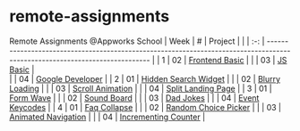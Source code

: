 # remote-assignments
Remote Assignments @Appworks School
| Week |   #  | Project                                                                                                                     | 
|      |  :-: | --------------------------------------------------------------------------------------------------------------------------- | 
|   1  |  02  | [Frontend Basic](https://github.com/chihyuchang21/remote-assignments/tree/main/Week-1/Assignment-2)                         | 
|      |  03  | [JS Basic](https://github.com/chihyuchang21/remote-assignments/tree/main/Week-1/Assignment-3)                               |             
|      |  04  | [Google Developer](https://github.com/chihyuchang21/remote-assignments/tree/main/Week-1/Assignment-4)                       | 
|   2  |  01  | [Hidden Search Widget](https://github.com/bradtraversy/50projects50days/tree/master/hidden-search)                          | 
|      |  02  | [Blurry Loading](https://github.com/bradtraversy/50projects50days/tree/master/blurry-loading)                               | 
|      |  03  | [Scroll Animation](https://github.com/bradtraversy/50projects50days/tree/master/scroll-animation)                           | 
|      |  04  | [Split Landing Page](https://github.com/bradtraversy/50projects50days/tree/master/split-landing-page)                       | 
|   3  |  01  | [Form Wave](https://github.com/bradtraversy/50projects50days/tree/master/form-input-wave)                                   | 
|      |  02  | [Sound Board](https://github.com/bradtraversy/50projects50days/tree/master/sound-board)                                     | 
|      |  03  | [Dad Jokes](https://github.com/bradtraversy/50projects50days/tree/master/dad-jokes)                                         | 
|      |  04  | [Event Keycodes](https://github.com/bradtraversy/50projects50days/tree/master/event-keycodes)                               |
|   4  |  01  | [Faq Collapse](https://github.com/bradtraversy/50projects50days/tree/master/faq-collapse)                                   | 
|      |  02  | [Random Choice Picker](https://github.com/bradtraversy/50projects50days/tree/master/random-choice-picker)                   |
|      |  03  | [Animated Navigation](https://github.com/bradtraversy/50projects50days/tree/master/animated-navigation)                     | 
|      |  04  | [Incrementing Counter](https://github.com/bradtraversy/50projects50days/tree/master/incrementing-counter)                   |
